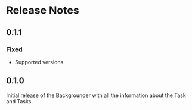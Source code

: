 # Release Notes

## 0.1.1

### Fixed

- Supported versions.

## 0.1.0

Initial release of the Backgrounder with all the information
about the Task and Tasks.
